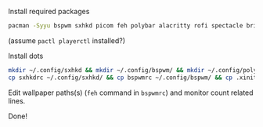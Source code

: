 Install required packages

```bash
pacman -Syyu bspwm sxhkd picom feh polybar alacritty rofi spectacle brightnessctl dunst
```

(assume `pactl playerctl` installed?)


Install dots

```bash
mkdir ~/.config/sxhkd && mkdir ~/.config/bspwm/ && mkdir ~/.config/polybar/ && mkdir ~/.config/dunst
cp sxhkdrc ~/.config/sxhkd/ && cp bspwmrc ~/.config/bspwm/ && cp .xinitrc ~ && cp config.ini ~/.config/polybar/ && cp dunstrc ~/.config/dunst/
```

Edit wallpaper paths(s) (`feh` command in `bspwmrc`) and monitor count related lines.

Done!
